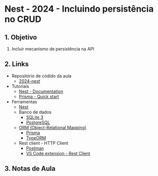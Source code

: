 # Nest - 2024 - Incluindo persistência no CRUD



## 1. Objetivo
1. Incluir mecanismo de persistência na API



## 2. Links

- Repositório de códido da aula
  - [2024-nest](https://github.com/infoweb-pos/2024-nest)
- Tutoriais
  - [Nest - Documentation](https://docs.nestjs.com/)
  - [Prisma - Quick start](https://www.prisma.io/docs/getting-started/quickstart)
- Ferramentas
  - [Nest](https://nestjs.com/)
  - Banco de dados
    - [SQLite 3](https://www.sqlite.org/)
    - [PostgreSQL]()
  - [ORM (Object-Relational Mapping)](https://pt.wikipedia.org/wiki/Mapeamento_objeto-relacional)
    - [Prisma](https://www.prisma.io/)
    - [TypeORM](https://typeorm.io/)
  - Rest client - HTTP Client
    - [Postman](https://www.postman.com/product/rest-client/)
    - [VS Code extension - Rest Client](https://marketplace.visualstudio.com/items?itemName=humao.rest-client)



## 3. Notas de Aula


